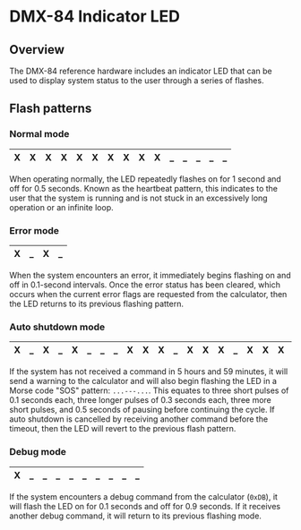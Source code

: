 DMX-84 Indicator LED
====================

Overview
--------

The DMX-84 reference hardware includes an indicator LED that can be used to
display system status to the user through a series of flashes.

Flash patterns
--------------

### Normal mode

 X | X | X | X | X | X | X | X | X | X | _ | _ | _ | _ | _
---|---|---|---|---|---|---|---|---|---|---|---|---|---|---

When operating normally, the LED repeatedly flashes on for 1 second and off
for 0.5 seconds. Known as the heartbeat pattern, this indicates to the user
that the system is running and is not stuck in an excessively long operation
or an infinite loop.

### Error mode

 X | _ | X | _
---|---|---|---

When the system encounters an error, it immediately begins flashing on and
off in 0.1-second intervals. Once the error status has been cleared, which
occurs when the current error flags are requested from the calculator, then
the LED returns to its previous flashing pattern.

### Auto shutdown mode

 X | _ | X | _ | X | _ | _ | _ | X | X | X | _ | X | X | X | _ | X | X | X | _ | _ | _ | X | _ | X | _ | X | _ | _ | _ | _ | _
---|---|---|---|---|---|---|---|---|---|---|---|---|---|---|---|---|---|---|---|---|---|---|---|---|---|---|---|---|---|---|---

If the system has not received a command in 5 hours and 59 minutes, it will
send a warning to the calculator and will also begin flashing the LED in a
Morse code "SOS" pattern: `...---...`. This equates to three short pulses
of 0.1 seconds each, three longer pulses of 0.3 seconds each, three more
short pulses, and 0.5 seconds of pausing before continuing the cycle. If
auto shutdown is cancelled by receiving another command before the timeout,
then the LED will revert to the previous flash pattern.

### Debug mode

 X | _ | _ | _ | _ | _ | _ | _ | _ | _
---|---|---|---|---|---|---|---|---|---

If the system encounters a debug command from the calculator (`0xDB`), it
will flash the LED on for 0.1 seconds and off for 0.9 seconds. If it receives
another debug command, it will return to its previous flashing mode.